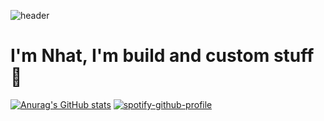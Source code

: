 <!--![Header image](./header.png)-->
![header](https://capsule-render.vercel.app/api?type=waving&color=0:76C4FF,100:4FFFDF&height=300&section=header&text=Hi%20There🐳&fontSize=90)



# I'm Nhat, I'm build and custom stuff 🎨


[![Anurag's GitHub stats](https://github-readme-stats.vercel.app/api?username=Fleeforezz&show_icons=true&theme=nightowl)](https://github.com/anuraghazra/github-readme-stats) [![spotify-github-profile](https://spotify-github-profile.vercel.app/api/view?uid=317mmez3p642s7bangddhiopxeua&cover_image=true&theme=natemoo-re&show_offline=false&background_color=141414&interchange=true&bar_color=594eb1&bar_color_cover=false)](https://github.com/kittinan/spotify-github-profile)